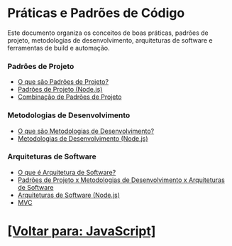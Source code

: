# Práticas e Padrões de Código

Este documento organiza os conceitos de boas práticas, padrões de projeto, metodologias de desenvolvimento, arquiteturas de software e ferramentas de build e automação.

<!--
### Boas Práticas

- [Código Limpo]()
- [Modularização]()
- [Comentários e Documentação]()
-->

### Padrões de Projeto

- [O que são Padrões de Projeto?](./2-padroes-projeto/1-padroes-projeto.md)
- [Padrões de Projeto (Node.js)](./2-padroes-projeto/2-padroes-projeto-node-js.md)
- [Combinação de Padrões de Projeto](./2-padroes-projeto/3-combinacao-padroes-projeto.md)

### Metodologias de Desenvolvimento

- [O que são Metodologias de Desenvolvimento?](./3-metodologias-desenvolvimento/3-metodologias-desenvolvimento.md)
- [Metodologias de Desenvolvimento (Node.js)](./3-metodologias-desenvolvimento/2-metodologias-desenvolvimento-node-js.md)
<!--
- Test-Driven Development (TDD)
- Behavior-Driven Development (BDD)
-->

### Arquiteturas de Software

- [O que é Arquitetura de Software?](./4-arquiteturas-software/1-arquitetura-software.md)
- [Padrões de Projeto x Metodologias de Desenvolvimento x Arquiteturas de Software](./4-arquiteturas-software/2-padroes-projeto-x-metodologias-desenvolvimento-x-arquiteturas-software.md)
- [Arquiteturas de Software (Node.js)](./4-arquiteturas-software/3-arquiteturas-software-node-js.md)
- [MVC](./4-arquiteturas-software/4-mvc.md)

<!--
### Ferramentas de Build e Automação

- Webpack
- Babel
- ESLint
- Prettir
-->

# [[Voltar para: JavaScript]](../javascript.md)